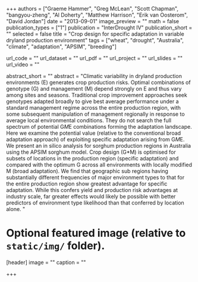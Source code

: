 +++
authors = ["Graeme Hammer", "Greg McLean", "Scott Chapman", "bangyou-zheng", "Al Doherty", "Matthew Harrison", "Erik van Oosterom", "David Jordan"]
date = "2013-09-01"
image_preview = ""
math = false
publication_types = ["1"]
publication = "InterDrought IV"
publication_short = ""
selected = false
title = "Crop design for specific adaptation in variable dryland production environment"
tags = ["wheat", "drought", "Australia", "climate", "adaptation", "APSIM", "breeding"]

url_code = ""
url_dataset = ""
url_pdf = ""
url_project = ""
url_slides = ""
url_video = ""

abstract_short = ""
abstract = "Climatic variability in dryland production environments (E) generates crop production risks. Optimal combinations of genotype (G) and management (M) depend strongly on E and thus vary among sites and seasons. Traditional crop improvement approaches seek genotypes adapted broadly to give best average performance under a standard management regime across the entire production region, with some subsequent manipulation of management regionally in response to average local environmental conditions. They do not search the full spectrum of potential G*M*E combinations forming the adaptation landscape. Here we examine the potential value (relative to the conventional broad adaptation approach) of exploiting specific adaptation arising from G*M*E.  We present an in silico analysis for sorghum production regions in Australia using the APSIM sorghum model. Crop design (G*M) is optimised for subsets of locations in the production region (specific adaptation) and compared with the optimum G across all environments with locally modified M (broad adaptation).  We find that geographic sub regions having substantially different frequencies of major environment types to that for the entire production region show greatest advantage for specific adaptation. While this confers yield and production risk advantages at industry scale, far greater effects would likely be possible with better predictors of environment type likelihood than that conferred by location alone. "


# Optional featured image (relative to `static/img/` folder).
[header]
image = ""
caption = ""

+++
